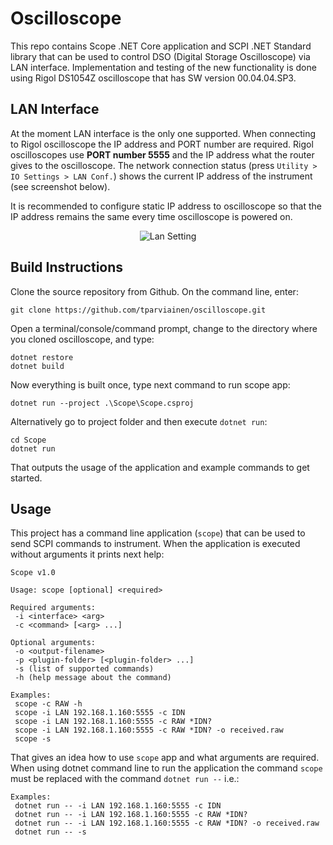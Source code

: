 # Oscilloscope
This repo contains Scope .NET Core application and SCPI .NET Standard library that can be used to control DSO (Digital Storage Oscilloscope) via LAN interface. Implementation and testing of the new functionality is done using Rigol DS1054Z oscilloscope that has SW version 00.04.04.SP3.

## LAN Interface
At the moment LAN interface is the only one supported. When connecting to Rigol oscilloscope the IP address and PORT number are required. Rigol oscilloscopes use **PORT number 5555** and the IP address what the router gives to the oscilloscope. The network connection status (press `Utility > IO Settings > LAN Conf.`) shows the current IP address of the instrument (see screenshot below).

It is recommended to configure static IP address to oscilloscope so that the IP address remains the same every time oscilloscope is powered on.

<p align="center">
  <img alt="Lan Setting" src="https://user-images.githubusercontent.com/25169598/30288342-13710bdc-9731-11e7-9d48-6c28670dd6d1.png">
</p>

## Build Instructions

Clone the source repository from Github. On the command line, enter:

```
git clone https://github.com/tparviainen/oscilloscope.git
```

Open a terminal/console/command prompt, change to the directory where you cloned oscilloscope, and type:

```
dotnet restore
dotnet build
```

Now everything is built once, type next command to run scope app:

```
dotnet run --project .\Scope\Scope.csproj
```

Alternatively go to project folder and then execute `dotnet run`:

```
cd Scope
dotnet run
```

That outputs the usage of the application and example commands to get started.

## Usage
This project has a command line application (`scope`) that can be used to send SCPI commands to instrument. When the application is executed without arguments it prints next help:

```
Scope v1.0

Usage: scope [optional] <required>

Required arguments:
 -i <interface> <arg>
 -c <command> [<arg> ...]

Optional arguments:
 -o <output-filename>
 -p <plugin-folder> [<plugin-folder> ...]
 -s (list of supported commands)
 -h (help message about the command)

Examples:
 scope -c RAW -h
 scope -i LAN 192.168.1.160:5555 -c IDN
 scope -i LAN 192.168.1.160:5555 -c RAW *IDN?
 scope -i LAN 192.168.1.160:5555 -c RAW *IDN? -o received.raw
 scope -s
```

That gives an idea how to use `scope` app and what arguments are required. When using dotnet command line to run the application the command `scope` must be replaced with the command `dotnet run --` i.e.:

```
Examples:
 dotnet run -- -i LAN 192.168.1.160:5555 -c IDN
 dotnet run -- -i LAN 192.168.1.160:5555 -c RAW *IDN?
 dotnet run -- -i LAN 192.168.1.160:5555 -c RAW *IDN? -o received.raw
 dotnet run -- -s
```
